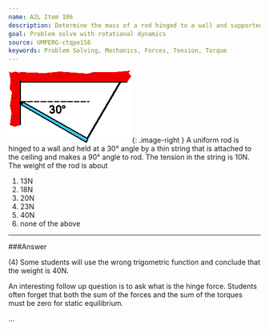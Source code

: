 ```yaml
---
name: A2L Item 186
description: Determine the mass of a rod hinged to a wall and supported by a string.
goal: Problem solve with rotational dynamics
source: UMPERG-ctqpe156
keywords: Problem Solving, Mechanics, Forces, Tension, Torque
---
```


![Item186_fig1.gif](../images/Item186_fig1.gif){: .image-right } A
uniform rod is hinged to a wall and held at a 30&deg; angle by a thin
string that is attached to the ceiling and makes a 90&deg; angle to rod.
The tension in the string is 10N.  The weight of the rod is about

1. 13N
2. 18N
3. 20N
4. 23N
5. 40N
6. none of the above



<hr/>

###Answer 

(4) Some students will use the wrong trigometric function and
conclude that the weight is 40N.

An interesting follow up question is to ask what is the hinge force.
Students often forget that both the sum of the forces and the sum of the
torques must be zero for static equilibrium.

...
